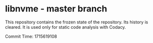 # libnvme - master branch

This repository contains the frozen state of the repository.
Its history is cleared. It is used only for static code
analysis with Codacy.

Commit Time: 1715619108